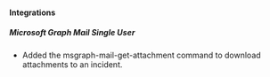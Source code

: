 
#### Integrations
##### Microsoft Graph Mail Single User
- Added the msgraph-mail-get-attachment command to download attachments to an incident.
